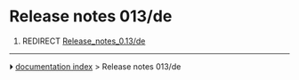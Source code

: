 # Release notes 013/de
1.  REDIRECT [Release_notes_0.13/de](Release_notes_0.13/de.md)



---
⏵ [documentation index](../README.md) > Release notes 013/de
